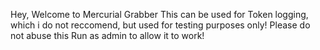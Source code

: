Hey, Welcome to Mercurial Grabber
This can be used for Token logging, which i do not reccomend, but used for testing purposes only!
Please do not abuse this
Run as admin to allow it to work!
